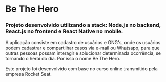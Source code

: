 # Be The Hero

### Projeto desenvolvido utilizando a stack: Node.js no backend, React.js no frontend e React Native no mobile.

A aplicação consiste em cadastro de usuários e ONG's, onde os usuários
podem cadastrar e compartilhar casos via e-mail ou
Whatsapp, para que outras pessoas possam interagir e solucionar 
determinada ocorrência, se tornando o herói do dia. 
Por isso o nome Be The Hero.

Este projeto foi desenvolvido com base no curso online transmitido pela empresa Rocket Seat. 
